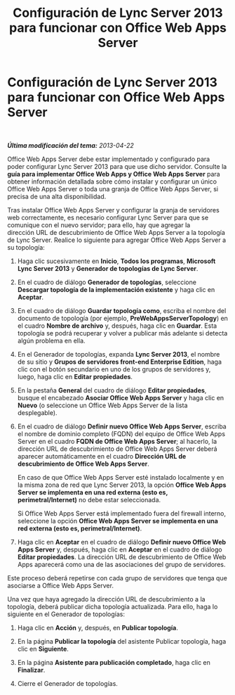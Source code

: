 ﻿---
title: Configuración de Lync Server 2013 para funcionar con Office Web Apps Server
TOCTitle: Configuración de Lync Server 2013 para funcionar con Office Web Apps Server
ms:assetid: 6231e519-9010-4ff9-b5a6-b5859c2b3e11
ms:mtpsurl: https://technet.microsoft.com/es-es/library/JJ204944(v=OCS.15)
ms:contentKeyID: 48275472
ms.date: 01/07/2017
mtps_version: v=OCS.15
ms.translationtype: HT
---

# Configuración de Lync Server 2013 para funcionar con Office Web Apps Server

 

_**Última modificación del tema:** 2013-04-22_

Office Web Apps Server debe estar implementado y configurado para poder configurar Lync Server 2013 para que use dicho servidor. Consulte la **guía para implementar Office Web Apps y Office Web Apps Server** para obtener información detallada sobre cómo instalar y configurar un único Office Web Apps Server o toda una granja de Office Web Apps Server, si precisa de una alta disponibilidad.

Tras instalar Office Web Apps Server y configurar la granja de servidores web correctamente, es necesario configurar Lync Server para que se comunique con el nuevo servidor; para ello, hay que agregar la dirección URL de descubrimiento de Office Web Apps Server a la topología de Lync Server. Realice lo siguiente para agregar Office Web Apps Server a su topología:

1.  Haga clic sucesivamente en **Inicio**, **Todos los programas**, **Microsoft Lync Server 2013** y **Generador de topologías de Lync Server**.

2.  En el cuadro de diálogo **Generador de topologías**, seleccione **Descargar topología de la implementación existente** y haga clic en **Aceptar**.

3.  En el cuadro de diálogo **Guardar topología como**, escriba el nombre del documento de topología (por ejemplo, **PreWebAppsServerTopology**) en el cuadro **Nombre de archivo** y, después, haga clic en **Guardar**. Esta topología se podrá recuperar y volver a publicar más adelante si detecta algún problema en ella.

4.  En el Generador de topologías, expanda **Lync Server 2013**, el nombre de su sitio y **Grupos de servidores front-end Enterprise Edition**, haga clic con el botón secundario en uno de los grupos de servidores y, luego, haga clic en **Editar propiedades**.

5.  En la pestaña **General** del cuadro de diálogo **Editar propiedades**, busque el encabezado **Asociar Office Web Apps Server** y haga clic en **Nuevo** (o seleccione un Office Web Apps Server de la lista desplegable).

6.  En el cuadro de diálogo **Definir nuevo Office Web Apps Server**, escriba el nombre de dominio completo (FQDN) del equipo de Office Web Apps Server en el cuadro **FQDN de Office Web Apps Server**; al hacerlo, la dirección URL de descubrimiento de Office Web Apps Server deberá aparecer automáticamente en el cuadro **Dirección URL de descubrimiento de Office Web Apps Server**.
    
    En caso de que Office Web Apps Server esté instalado localmente y en la misma zona de red que Lync Server 2013, la opción **Office Web Apps Server se implementa en una red externa (esto es, perimetral/Internet)** no debe estar seleccionada.
    
    Si Office Web Apps Server está implementado fuera del firewall interno, seleccione la opción **Office Web Apps Server se implementa en una red externa (esto es, perimetral/Internet)**.

7.  Haga clic en **Aceptar** en el cuadro de diálogo **Definir nuevo Office Web Apps Server** y, después, haga clic en **Aceptar** en el cuadro de diálogo **Editar propiedades**. La dirección URL de descubrimiento de Office Web Apps aparecerá como una de las asociaciones del grupo de servidores.

Este proceso deberá repetirse con cada grupo de servidores que tenga que asociarse a Office Web Apps Server.

Una vez que haya agregado la dirección URL de descubrimiento a la topología, deberá publicar dicha topología actualizada. Para ello, haga lo siguiente en el Generador de topologías:

1.  Haga clic en **Acción** y, después, en **Publicar topología**.

2.  En la página **Publicar la topología** del asistente Publicar topología, haga clic en **Siguiente**.

3.  En la página **Asistente para publicación completado**, haga clic en **Finalizar**.

4.  Cierre el Generador de topologías.

